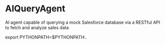 # AIQueryAgent
AI agent capable of querying a mock Salesforce database via a RESTful API to fetch and analyze sales data



export PYTHONPATH=$PYTHONPATH:.


